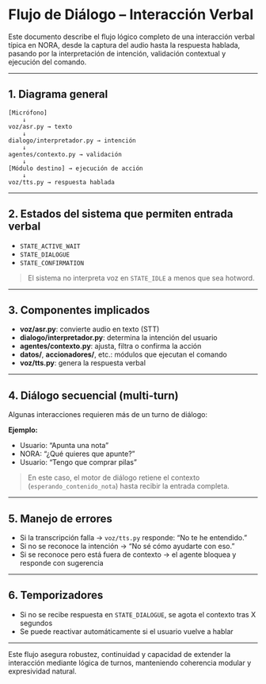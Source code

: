 # Flujo de Diálogo – Interacción Verbal

Este documento describe el flujo lógico completo de una interacción verbal típica en NORA, desde la captura del audio hasta la respuesta hablada, pasando por la interpretación de intención, validación contextual y ejecución del comando.

---

## 1. Diagrama general

```plaintext
[Micrófono] 
    ↓
voz/asr.py → texto
    ↓
dialogo/interpretador.py → intención
    ↓
agentes/contexto.py → validación
    ↓
[Módulo destino] → ejecución de acción
    ↓
voz/tts.py → respuesta hablada
```

---

## 2. Estados del sistema que permiten entrada verbal

* `STATE_ACTIVE_WAIT`
* `STATE_DIALOGUE`
* `STATE_CONFIRMATION`

> El sistema no interpreta voz en `STATE_IDLE` a menos que sea hotword.

---

## 3. Componentes implicados

* **voz/asr.py**: convierte audio en texto (STT)
* **dialogo/interpretador.py**: determina la intención del usuario
* **agentes/contexto.py**: ajusta, filtra o confirma la acción
* **datos/**, **accionadores/**, etc.: módulos que ejecutan el comando
* **voz/tts.py**: genera la respuesta verbal

---

## 4. Diálogo secuencial (multi-turn)

Algunas interacciones requieren más de un turno de diálogo:

**Ejemplo:**

* Usuario: “Apunta una nota”
* NORA: “¿Qué quieres que apunte?”
* Usuario: “Tengo que comprar pilas”

> En este caso, el motor de diálogo retiene el contexto (`esperando_contenido_nota`) hasta recibir la entrada completa.

---

## 5. Manejo de errores

* Si la transcripción falla → `voz/tts.py` responde: “No te he entendido.”
* Si no se reconoce la intención → “No sé cómo ayudarte con eso.”
* Si se reconoce pero está fuera de contexto → el agente bloquea y responde con sugerencia

---

## 6. Temporizadores

* Si no se recibe respuesta en `STATE_DIALOGUE`, se agota el contexto tras X segundos
* Se puede reactivar automáticamente si el usuario vuelve a hablar

---

Este flujo asegura robustez, continuidad y capacidad de extender la interacción mediante lógica de turnos, manteniendo coherencia modular y expresividad natural.
